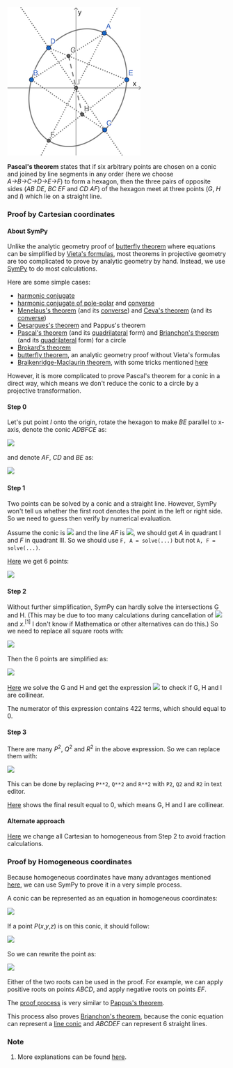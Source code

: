 <img src="diagrams/pascal.png">

**Pascal's theorem** states that if six arbitrary points are chosen on a conic and joined by line segments in any order (here we choose *A→B→C→D→E→F*) to form a hexagon, then the three pairs of opposite sides (*AB DE*, *BC EF* and *CD AF*) of the hexagon meet at three points (*G*, *H* and *I*) which lie on a straight line.

### Proof by Cartesian coordinates

#### About SymPy

Unlike the analytic geometry proof of [butterfly theorem](butterfly.md) where equations can be simplified by [Vieta's formulas](https://en.wikipedia.org/wiki/Vieta%27s_formulas), most theorems in projective geometry are too complicated to prove by analytic geometry by hand. Instead, we use [SymPy](https://en.wikipedia.org/wiki/SymPy) to do most calculations.

Here are some simple cases:

- [harmonic conjugate](projective/harmonic-c.py)
- [harmonic conjugate of pole-polar](projective/pole-polar-c1.py) and [converse](projective/pole-polar-c2.py)
- [Menelaus's theorem](projective/menelaus1.py) (and its [converse](projective/menelaus2.py)) and [Ceva's theorem](projective/ceva1.py) (and its [converse](projective/ceva2.py))
- [Desargues's theorem](desargues.md) and Pappus's theorem
- [Pascal's theorem](projective/pascal-circle.py) (and its [quadrilateral](projective/pascal-quadrilateral.py) form) and [Brianchon's theorem](projective/brianchon-circle.py) (and its [quadrilateral](projective/brianchon-quadrilateral.py) form) for a circle
- [Brokard's theorem](projective/brokard.py)
- [butterfly theorem](projective/butterfly-c.py), an analytic geometry proof without Vieta's formulas
- [Braikenridge-Maclaurin theorem](projective/braikenridge-maclaurin.py), with some tricks mentioned [here](https://math.stackexchange.com/a/4236022/919440)

However, it is more complicated to prove Pascal's theorem for a conic in a direct way, which means we don't reduce the conic to a circle by a projective transformation.

#### Step 0

Let's put point *I* onto the origin, rotate the hexagon to make *BE* parallel to x-axis, denote the conic *ADBFCE* as:

<img src="https://latex.codecogs.com/gif.latex?ax^2+2bxy+cy^2+2dx+2ey+f=0">

and denote *AF*, *CD* and *BE* as:

<img src="https://latex.codecogs.com/gif.latex?\begin{cases}AF:y=gx\\CD:y=hx\\BE:y=k\end{cases}">

#### Step 1

Two points can be solved by a conic and a straight line. However, SymPy won't tell us whether the first root denotes the point in the left or right side. So we need to guess then verify by numerical evaluation.

Assume the conic is <img src="https://latex.codecogs.com/gif.latex?x^2+y^2-1=0"> and the line *AF* is <img src="https://latex.codecogs.com/gif.latex?y=x">, we should get *A* in quadrant I and *F* in quadrant III. So we should use `F, A = solve(...)` but not `A, F = solve(...)`.

[Here](projective/pascal-c1.py) we get 6 points:

<img src="https://latex.codecogs.com/gif.latex?\begin{cases}x_\text{A}=-(d+eg-\sqrt{-af-2bfg-cfg^2+d^2+2deg+e^2g^2})/(a+2bg+cg^2)\\x_\text{B}=-(bk+d+\sqrt{-ack^2-2aek-af+b^2k^2+2bdk+d^2})/a\\x_\text{C}=-(d+eh-\sqrt{-af-2bfh-cfh^2+d^2+2deh+e^2h^2})/(a+2bh+ch^2)\\x_\text{D}=-(d+eh+\sqrt{-af-2bfh-cfh^2+d^2+2deh+e^2h^2})/(a+2bh+ch^2)\\x_\text{E}=-(bk+d-\sqrt{-ack^2-2aek-af+b^2k^2+2bdk+d^2})/a\\x_\text{F}=-(d+eg+\sqrt{-af-2bfg-cfg^2+d^2+2deg+e^2g^2})/(a+2bg+cg^2)\end{cases}">

#### Step 2

Without further simplification, SymPy can hardly solve the intersections G and H. (This may be due to too many calculations during cancellation of <img src="https://latex.codecogs.com/gif.latex?\sqrt{x}^2"> and *x*.<sup>[1]</sup> I don't know if Mathematica or other alternatives can do this.) So we need to replace all square roots with:

<img src="https://latex.codecogs.com/gif.latex?\begin{cases}P=\sqrt{-af-2bfg-cfg^2+d^2+2deg+e^2g^2}\\Q=\sqrt{-af-2bfh-cfh^2+d^2+2deh+e^2h^2}\\R=\sqrt{-ack^2-2aek-af+b^2k^2+2bdk+d^2}\end{cases}">

Then the 6 points are simplified as:

<img src="https://latex.codecogs.com/gif.latex?\begin{cases}x_\text{A}=-(d+eg-P)/(a+2bg+cg^2)\\x_\text{B}=-(bk+d+R)/a\\x_\text{C}=-(d+eh-Q)/(a+2bh+ch^2)\\x_\text{D}=-(d+eh+Q)/(a+2bh+ch^2)\\x_\text{E}=-(bk+d-R)/a\\x_\text{F}=-(d+eg+P)/(a+2bg+cg^2)\end{cases}">

[Here](projective/pascal-c2.py) we solve the G and H and get the expression <img src="https://latex.codecogs.com/gif.latex?x_\text{G}y_\text{H}-x_\text{H}y_\text{G}"> to check if G, H and I are collinear.

The numerator of this expression contains 422 terms, which should equal to 0.

#### Step 3

There are many *P*<sup>2</sup>, *Q*<sup>2</sup> and *R*<sup>2</sup> in the above expression. So we can replace them with:

<img src="https://latex.codecogs.com/gif.latex?\begin{cases}P^2=-af-2bfg-cfg^2+d^2+2deg+e^2g^2\\Q^2=-af-2bfh-cfh^2+d^2+2deh+e^2h^2\\R^2=-ack^2-2aek-af+b^2k^2+2bdk+d^2\end{cases}">

This can be done by replacing `P**2`, `Q**2` and `R**2` with `P2`, `Q2` and `R2` in text editor.

[Here](projective/pascal-c3.py) shows the final result equal to 0, which means G, H and I are collinear.

#### Alternate approach

[Here](projective/pascal-h.py) we change all Cartesian to homogeneous from Step 2 to avoid fraction calculations.

### Proof by Homogeneous coordinates

Because homogeneous coordinates have many advantages mentioned [here](desargues.md#proof-by-homogeneous-coordinates), we can use SymPy to prove it in a very simple process.

A conic can be represented as an equation in homogeneous coordinates:

<img src="https://latex.codecogs.com/gif.latex?ax^2+2bxy+cy^2+2dxz+2eyz+fz^2=0">

If a point *P*(*x*,*y*,*z*) is on this conic, it should follow:

<img src="https://latex.codecogs.com/gif.latex?z=\frac{-dx-ey\pm\sqrt{-afx^2-2bfxy-cfy^2+d^2x^2+2dexy+e^2y^2}}{f}">

So we can rewrite the point as:

<img src="https://latex.codecogs.com/gif.latex?P(fx,fy,-dx-ey\pm\sqrt{-afx^2-2bfxy-cfy^2+d^2x^2+2dexy+e^2y^2})">

Either of the two roots can be used in the proof. For example, we can apply positive roots on points *ABCD*, and apply negative roots on points *EF*.

The [proof process](projective/pascal-brianchon-h.py) is very similar to [Pappus's theorem](desargues.md#proof-of-pappuss-theorem).

This process also proves [Brianchon's theorem](https://en.wikipedia.org/wiki/Brianchon%27s_theorem), because the conic equation can represent a [line conic](https://en.wikipedia.org/wiki/Conic_section#Line_conics) and *ABCDEF* can represent 6 straight lines.

### Note

1. More explanations can be found [here](https://docs.sympy.org/latest/tutorial/simplification.html).